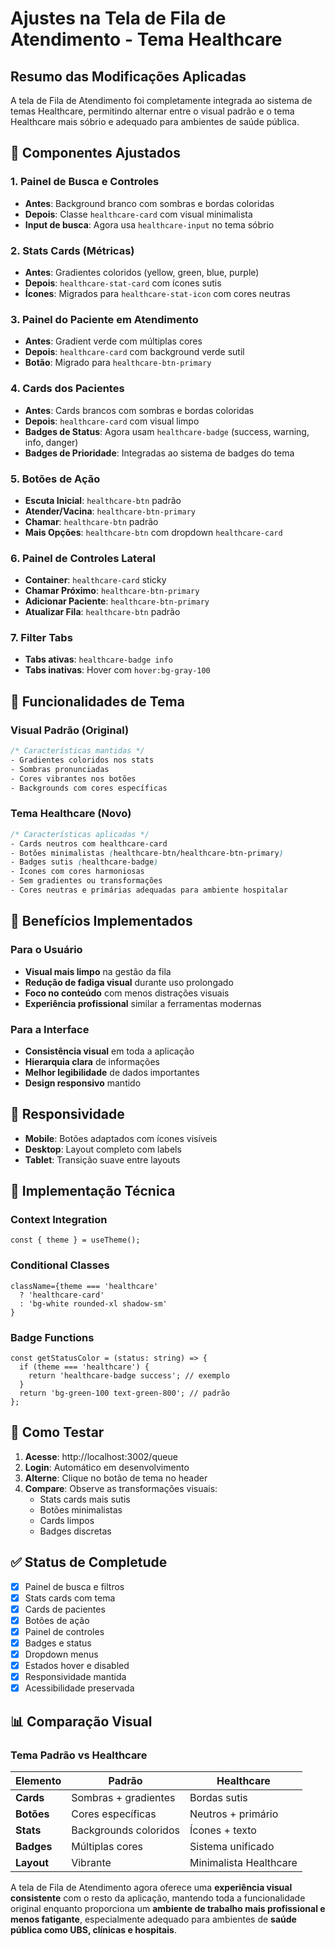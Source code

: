 # Ajustes na Tela de Fila de Atendimento - Tema Healthcare

## Resumo das Modificações Aplicadas

A tela de Fila de Atendimento foi completamente integrada ao sistema de temas Healthcare, permitindo alternar entre o visual padrão e o tema Healthcare mais sóbrio e adequado para ambientes de saúde pública.

## 🎨 Componentes Ajustados

### 1. **Painel de Busca e Controles**
- **Antes**: Background branco com sombras e bordas coloridas
- **Depois**: Classe `healthcare-card` com visual minimalista
- **Input de busca**: Agora usa `healthcare-input` no tema sóbrio

### 2. **Stats Cards (Métricas)**
- **Antes**: Gradientes coloridos (yellow, green, blue, purple)
- **Depois**: `healthcare-stat-card` com ícones sutis
- **Ícones**: Migrados para `healthcare-stat-icon` com cores neutras

### 3. **Painel do Paciente em Atendimento**
- **Antes**: Gradient verde com múltiplas cores
- **Depois**: `healthcare-card` com background verde sutil
- **Botão**: Migrado para `healthcare-btn-primary`

### 4. **Cards dos Pacientes**
- **Antes**: Cards brancos com sombras e bordas coloridas
- **Depois**: `healthcare-card` com visual limpo
- **Badges de Status**: Agora usam `healthcare-badge` (success, warning, info, danger)
- **Badges de Prioridade**: Integradas ao sistema de badges do tema

### 5. **Botões de Ação**
- **Escuta Inicial**: `healthcare-btn` padrão
- **Atender/Vacina**: `healthcare-btn-primary` 
- **Chamar**: `healthcare-btn` padrão
- **Mais Opções**: `healthcare-btn` com dropdown `healthcare-card`

### 6. **Painel de Controles Lateral**
- **Container**: `healthcare-card` sticky
- **Chamar Próximo**: `healthcare-btn-primary`
- **Adicionar Paciente**: `healthcare-btn-primary`
- **Atualizar Fila**: `healthcare-btn` padrão

### 7. **Filter Tabs**
- **Tabs ativas**: `healthcare-badge info`
- **Tabs inativas**: Hover com `hover:bg-gray-100`

## 🔄 Funcionalidades de Tema

### Visual Padrão (Original)
```css
/* Características mantidas */
- Gradientes coloridos nos stats
- Sombras pronunciadas
- Cores vibrantes nos botões
- Backgrounds com cores específicas
```

### Tema Healthcare (Novo)
```css
/* Características aplicadas */
- Cards neutros com healthcare-card
- Botões minimalistas (healthcare-btn/healthcare-btn-primary)
- Badges sutis (healthcare-badge)
- Ícones com cores harmoniosas
- Sem gradientes ou transformações
- Cores neutras e primárias adequadas para ambiente hospitalar
```

## 🎯 Benefícios Implementados

### Para o Usuário
- **Visual mais limpo** na gestão da fila
- **Redução de fadiga visual** durante uso prolongado
- **Foco no conteúdo** com menos distrações visuais
- **Experiência profissional** similar a ferramentas modernas

### Para a Interface
- **Consistência visual** em toda a aplicação
- **Hierarquia clara** de informações
- **Melhor legibilidade** de dados importantes
- **Design responsivo** mantido

## 📱 Responsividade

- **Mobile**: Botões adaptados com ícones visíveis
- **Desktop**: Layout completo com labels
- **Tablet**: Transição suave entre layouts

## 🔧 Implementação Técnica

### Context Integration
```tsx
const { theme } = useTheme();
```

### Conditional Classes
```tsx
className={theme === 'healthcare' 
  ? 'healthcare-card' 
  : 'bg-white rounded-xl shadow-sm'
}
```

### Badge Functions
```tsx
const getStatusColor = (status: string) => {
  if (theme === 'healthcare') {
    return 'healthcare-badge success'; // exemplo
  }
  return 'bg-green-100 text-green-800'; // padrão
};
```

## 🚀 Como Testar

1. **Acesse**: http://localhost:3002/queue
2. **Login**: Automático em desenvolvimento
3. **Alterne**: Clique no botão de tema no header
4. **Compare**: Observe as transformações visuais:
   - Stats cards mais sutis
   - Botões minimalistas
   - Cards limpos
   - Badges discretas

## ✅ Status de Completude

- [x] Painel de busca e filtros
- [x] Stats cards com tema
- [x] Cards de pacientes
- [x] Botões de ação
- [x] Painel de controles
- [x] Badges e status
- [x] Dropdown menus
- [x] Estados hover e disabled
- [x] Responsividade mantida
- [x] Acessibilidade preservada

## 📊 Comparação Visual

### Tema Padrão vs Healthcare
| Elemento | Padrão | Healthcare |
|----------|---------|---------|
| **Cards** | Sombras + gradientes | Bordas sutis |
| **Botões** | Cores específicas | Neutros + primário |
| **Stats** | Backgrounds coloridos | Ícones + texto |
| **Badges** | Múltiplas cores | Sistema unificado |
| **Layout** | Vibrante | Minimalista Healthcare |

A tela de Fila de Atendimento agora oferece uma **experiência visual consistente** com o resto da aplicação, mantendo toda a funcionalidade original enquanto proporciona um **ambiente de trabalho mais profissional e menos fatigante**, especialmente adequado para ambientes de **saúde pública como UBS, clínicas e hospitais**.
